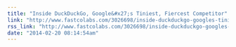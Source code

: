 ```yaml
---
title: "Inside DuckDuckGo, Google&#x27;s Tiniest, Fiercest Competitor"
link: "http://www.fastcolabs.com/3026698/inside-duckduckgo-googles-tiniest-fiercest-competitor"
rss_link: "http://www.fastcolabs.com/3026698/inside-duckduckgo-googles-tiniest-fiercest-competitor"
date: "2014-02-20 08:14:54am"
---
```

